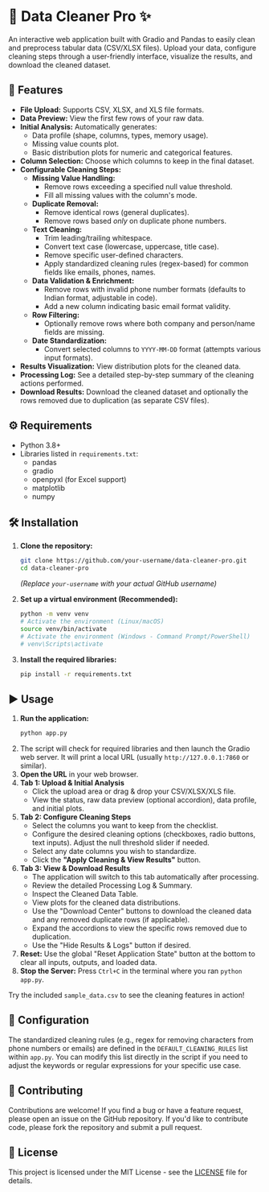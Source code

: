 # 🧹 Data Cleaner Pro ✨

An interactive web application built with Gradio and Pandas to easily clean and preprocess tabular data (CSV/XLSX files). Upload your data, configure cleaning steps through a user-friendly interface, visualize the results, and download the cleaned dataset.


## 🚀 Features

*   **File Upload:** Supports CSV, XLSX, and XLS file formats.
*   **Data Preview:** View the first few rows of your raw data.
*   **Initial Analysis:** Automatically generates:
    *   Data profile (shape, columns, types, memory usage).
    *   Missing value counts plot.
    *   Basic distribution plots for numeric and categorical features.
*   **Column Selection:** Choose which columns to keep in the final dataset.
*   **Configurable Cleaning Steps:**
    *   **Missing Value Handling:**
        *   Remove rows exceeding a specified null value threshold.
        *   Fill all missing values with the column's mode.
    *   **Duplicate Removal:**
        *   Remove identical rows (general duplicates).
        *   Remove rows based *only* on duplicate phone numbers.
    *   **Text Cleaning:**
        *   Trim leading/trailing whitespace.
        *   Convert text case (lowercase, uppercase, title case).
        *   Remove specific user-defined characters.
        *   Apply standardized cleaning rules (regex-based) for common fields like emails, phones, names.
    *   **Data Validation & Enrichment:**
        *   Remove rows with invalid phone number formats (defaults to Indian format, adjustable in code).
        *   Add a new column indicating basic email format validity.
    *   **Row Filtering:**
        *   Optionally remove rows where both company and person/name fields are missing.
    *   **Date Standardization:**
        *   Convert selected columns to `YYYY-MM-DD` format (attempts various input formats).
*   **Results Visualization:** View distribution plots for the cleaned data.
*   **Processing Log:** See a detailed step-by-step summary of the cleaning actions performed.
*   **Download Results:** Download the cleaned dataset and optionally the rows removed due to duplication (as separate CSV files).

## ⚙️ Requirements

*   Python 3.8+
*   Libraries listed in `requirements.txt`:
    *   pandas
    *   gradio
    *   openpyxl (for Excel support)
    *   matplotlib
    *   numpy

## 🛠️ Installation

1.  **Clone the repository:**
    ```bash
    git clone https://github.com/your-username/data-cleaner-pro.git
    cd data-cleaner-pro
    ```
    *(Replace `your-username` with your actual GitHub username)*

2.  **Set up a virtual environment (Recommended):**
    ```bash
    python -m venv venv
    # Activate the environment (Linux/macOS)
    source venv/bin/activate
    # Activate the environment (Windows - Command Prompt/PowerShell)
    # venv\Scripts\activate
    ```

3.  **Install the required libraries:**
    ```bash
    pip install -r requirements.txt
    ```

## ▶️ Usage

1.  **Run the application:**
    ```bash
    python app.py
    ```
2.  The script will check for required libraries and then launch the Gradio web server. It will print a local URL (usually `http://127.0.0.1:7860` or similar).
3.  **Open the URL** in your web browser.
4.  **Tab 1: Upload & Initial Analysis**
    *   Click the upload area or drag & drop your CSV/XLSX/XLS file.
    *   View the status, raw data preview (optional accordion), data profile, and initial plots.
5.  **Tab 2: Configure Cleaning Steps**
    *   Select the columns you want to keep from the checklist.
    *   Configure the desired cleaning options (checkboxes, radio buttons, text inputs). Adjust the null threshold slider if needed.
    *   Select any date columns you wish to standardize.
    *   Click the **"Apply Cleaning & View Results"** button.
6.  **Tab 3: View & Download Results**
    *   The application will switch to this tab automatically after processing.
    *   Review the detailed Processing Log & Summary.
    *   Inspect the Cleaned Data Table.
    *   View plots for the cleaned data distributions.
    *   Use the "Download Center" buttons to download the cleaned data and any removed duplicate rows (if applicable).
    *   Expand the accordions to view the specific rows removed due to duplication.
    *   Use the "Hide Results & Logs" button if desired.
7.  **Reset:** Use the global "Reset Application State" button at the bottom to clear all inputs, outputs, and loaded data.
8.  **Stop the Server:** Press `Ctrl+C` in the terminal where you ran `python app.py`.

Try the included `sample_data.csv` to see the cleaning features in action!

## 🔧 Configuration

The standardized cleaning rules (e.g., regex for removing characters from phone numbers or emails) are defined in the `DEFAULT_CLEANING_RULES` list within `app.py`. You can modify this list directly in the script if you need to adjust the keywords or regular expressions for your specific use case.

## 🤝 Contributing

Contributions are welcome! If you find a bug or have a feature request, please open an issue on the GitHub repository. If you'd like to contribute code, please fork the repository and submit a pull request.

## 📜 License

This project is licensed under the MIT License - see the [LICENSE](LICENSE) file for details.
